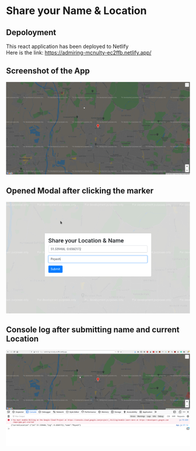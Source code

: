 # Share your Name & Location

## Depoloyment
This react application has been deployed to Netlify  
Here is the link: https://admiring-mcnulty-ec2ffb.netlify.app/

## Screenshot of the App
![main application](screenshots/app.png "Main Application")

## Opened Modal after clicking the marker
![modal](screenshots/modal.png "Modal")

## Console log after submitting name and current Location
![console log](screenshots/consolelog.png "Title")
